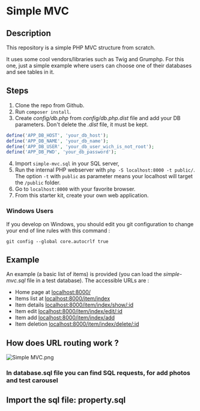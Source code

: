 # Simple MVC

## Description

This repository is a simple PHP MVC structure from scratch.

It uses some cool vendors/libraries such as Twig and Grumphp.
For this one, just a simple example where users can choose one of their databases and see tables in it.

## Steps

1. Clone the repo from Github.
2. Run `composer install`.
3. Create *config/db.php* from *config/db.php.dist* file and add your DB parameters. Don't delete the *.dist* file, it must be kept.
```php
define('APP_DB_HOST', 'your_db_host');
define('APP_DB_NAME', 'your_db_name');
define('APP_DB_USER', 'your_db_user_wich_is_not_root');
define('APP_DB_PWD', 'your_db_password');
```
4. Import `simple-mvc.sql` in your SQL server,
5. Run the internal PHP webserver with `php -S localhost:8000 -t public/`. The option `-t` with `public` as parameter means your localhost will target the `/public` folder.
6. Go to `localhost:8000` with your favorite browser.
7. From this starter kit, create your own web application.

### Windows Users

If you develop on Windows, you should edit you git configuration to change your end of line rules with this command :

`git config --global core.autocrlf true`

## Example 

An example (a basic list of items) is provided (you can load the *simple-mvc.sql* file in a test database). The accessible URLs are :

* Home page at [localhost:8000/](localhost:8000/)
* Items list at [localhost:8000/item/index](localhost:8000/item/index)
* Item details [localhost:8000/item/index/show/:id](localhost:8000/item/show/2)
* Item edit [localhost:8000/item/index/edit/:id](localhost:8000/item/edit/2)
* Item add [localhost:8000/item/index/add](localhost:8000/item/add)
* Item deletion [localhost:8000/item/index/delete/:id](localhost:8000/item/delete/2)

## How does URL routing work ?

![Simple MVC.png](https://raw.githubusercontent.com/WildCodeSchool/simple-mvc/master/Simple%20-%20MVC.png)


### In database.sql file you can find SQL requests, for add photos and test carousel ###

## Import the sql file: property.sql
